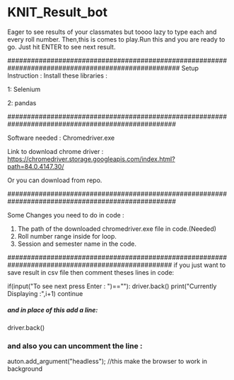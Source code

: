 # KNIT_Result_bot
Eager to see results of your classmates but toooo lazy to type each and every roll number. Then,this is comes to play.Run this and you are ready to go. Just hit ENTER to see next result. 

####################################################################################################
Setup Instruction :
Install these libraries :

1: Selenium

2: pandas


###################################################################################################


Software needed :
Chromedriver.exe 

Link to download chrome driver : https://chromedriver.storage.googleapis.com/index.html?path=84.0.4147.30/

Or you can download from repo.


###################################################################################################


Some Changes you need to do in code :
1. The path of the downloaded chromedriver.exe file in code.(Needed)
2. Roll number range inside for loop.
3. Session and semester name in the code.


##################################################################################################
if you just want to save result in csv file then comment theses lines in code:

if(input("To see next press Enter : ")==""):
            driver.back()
            print("Currently Displaying :",i+1)
            continue
 
##### and in place of this add a line:
driver.back()

### and also you can uncomment the line :
auton.add_argument("headless");   //this make the browser to work in background



